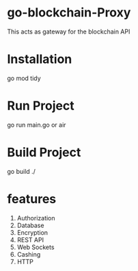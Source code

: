 # go-blockchain-Proxy
This acts as gateway for the blockchain API

# Installation
go mod tidy

# Run Project 

go run main.go
or
air 

# Build Project 
go build ./

# features 
1. Authorization 
2. Database 
3. Encryption 
4. REST API 
5. Web Sockets
6. Cashing 
7. HTTP